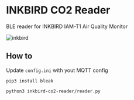 # INKBIRD CO2 Reader
BLE reader for INKBIRD IAM-T1 Air Quality Monitor

![inkbird](https://github.com/cyrils/inkbird-co2-reader/assets/5549113/637bb8c9-2aec-4d40-a5bd-bc2191fa5619)


## How to
Update `config.ini` with yout MQTT config
```
pip3 install bleak

python3 inkbird-co2-reader/reader.py
```